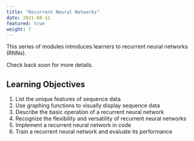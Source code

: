 ```yaml
---
title: "Recurrent Neural Networks"
date: 2021-08-12
featured: true
weight: 7
---
```


This series of modules introduces learners to recurrent neural networks (RNNs).

Check back soon for more details.

## Learning Objectives

1. List the unique features of sequence data
1. Use graphing functions to visually display sequence data
1. Describe the basic operation of a recurrent neural network
1. Recognize the flexibility and versatility of recurrent neural networks
1. Implement a recurrent neural network in code
1. Train a recurrent neural network and evaluate its performance